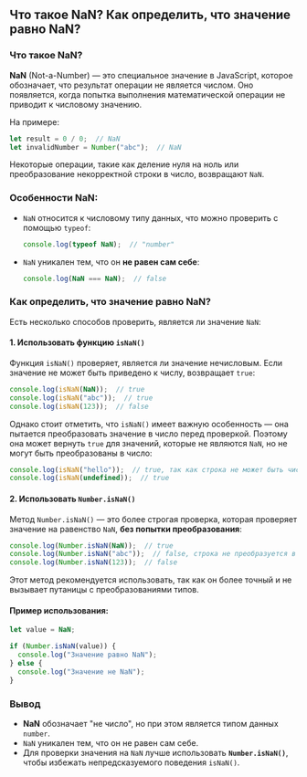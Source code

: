 ## Что такое NaN? Как определить, что значение равно NaN?

### Что такое NaN?

**NaN** (Not-a-Number) — это специальное значение в JavaScript, которое обозначает, что результат операции не является числом. Оно появляется, когда попытка выполнения математической операции не приводит к числовому значению. 

На примере:

```javascript
let result = 0 / 0;  // NaN
let invalidNumber = Number("abc");  // NaN
```

Некоторые операции, такие как деление нуля на ноль или преобразование некорректной строки в число, возвращают `NaN`.

### Особенности NaN:
- `NaN` относится к числовому типу данных, что можно проверить с помощью `typeof`:
  ```javascript
  console.log(typeof NaN);  // "number"
  ```
- `NaN` уникален тем, что он **не равен сам себе**:
  ```javascript
  console.log(NaN === NaN);  // false
  ```

### Как определить, что значение равно NaN?

Есть несколько способов проверить, является ли значение `NaN`:

#### 1. **Использовать функцию `isNaN()`**

Функция `isNaN()` проверяет, является ли значение нечисловым. Если значение не может быть приведено к числу, возвращает `true`:

```javascript
console.log(isNaN(NaN));  // true
console.log(isNaN("abc"));  // true
console.log(isNaN(123));  // false
```

Однако стоит отметить, что `isNaN()` имеет важную особенность — она пытается преобразовать значение в число перед проверкой. Поэтому она может вернуть `true` для значений, которые не являются `NaN`, но не могут быть преобразованы в число:

```javascript
console.log(isNaN("hello"));  // true, так как строка не может быть числом
console.log(isNaN(undefined));  // true
```

#### 2. **Использовать `Number.isNaN()`**

Метод `Number.isNaN()` — это более строгая проверка, которая проверяет значение на равенство `NaN`, **без попытки преобразования**:

```javascript
console.log(Number.isNaN(NaN));  // true
console.log(Number.isNaN("abc"));  // false, строка не преобразуется в NaN
console.log(Number.isNaN(123));  // false
```

Этот метод рекомендуется использовать, так как он более точный и не вызывает путаницы с преобразованиями типов.

#### Пример использования:

```javascript
let value = NaN;

if (Number.isNaN(value)) {
  console.log("Значение равно NaN");
} else {
  console.log("Значение не NaN");
}
```

### Вывод

- **NaN** обозначает "не число", но при этом является типом данных `number`.
- `NaN` уникален тем, что он не равен сам себе.
- Для проверки значения на `NaN` лучше использовать **`Number.isNaN()`**, чтобы избежать непредсказуемого поведения `isNaN()`.